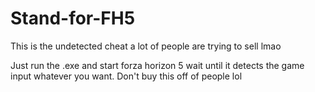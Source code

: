 # Stand-for-FH5
This is the undetected cheat a lot of people are trying to sell lmao

Just run the .exe and start forza horizon 5 wait until it detects the game input whatever you want. Don't buy this off of people lol
